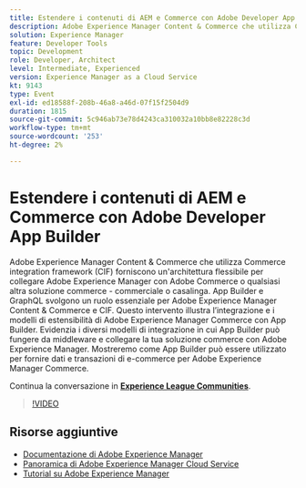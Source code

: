 ```yaml
---
title: Estendere i contenuti di AEM e Commerce con Adobe Developer App Builder
description: Adobe Experience Manager Content & Commerce che utilizza Commerce integration framework (CIF) forniscono un'architettura flessibile per collegare Adobe Experience Manager con Adobe Commerce o qualsiasi altra soluzione commerce - commerciale o casalinga. App Builder e GraphQL svolgono un ruolo essenziale per Adobe Experience Manager Content & Commerce e CIF. Questo intervento illustra l’integrazione e i modelli di estensibilità di Adobe Experience Manager Commerce con App Builder. Evidenzia i diversi modelli di integrazione in cui App Builder può fungere da middleware e collegare la tua soluzione commerce con Adobe Experience Manager. Mostreremo come App Builder può essere utilizzato per fornire dati e transazioni di e-commerce per Adobe Experience Manager Commerce.
solution: Experience Manager
feature: Developer Tools
topic: Development
role: Developer, Architect
level: Intermediate, Experienced
version: Experience Manager as a Cloud Service
kt: 9143
type: Event
exl-id: ed18588f-208b-46a8-a46d-07f15f2504d9
duration: 1815
source-git-commit: 5c946ab73e78d4243ca310032a10bb8e82228c3d
workflow-type: tm+mt
source-wordcount: '253'
ht-degree: 2%

---
```


# Estendere i contenuti di AEM e Commerce con Adobe Developer App Builder

Adobe Experience Manager Content &amp; Commerce che utilizza Commerce integration framework (CIF) forniscono un&#39;architettura flessibile per collegare Adobe Experience Manager con Adobe Commerce o qualsiasi altra soluzione commerce - commerciale o casalinga. App Builder e GraphQL svolgono un ruolo essenziale per Adobe Experience Manager Content &amp; Commerce e CIF. Questo intervento illustra l’integrazione e i modelli di estensibilità di Adobe Experience Manager Commerce con App Builder. Evidenzia i diversi modelli di integrazione in cui App Builder può fungere da middleware e collegare la tua soluzione commerce con Adobe Experience Manager. Mostreremo come App Builder può essere utilizzato per fornire dati e transazioni di e-commerce per Adobe Experience Manager Commerce.

Continua la conversazione in **[Experience League Communities](https://adobe.ly/3om4942)**.

>[!VIDEO](https://video.tv.adobe.com/v/337567/?quality=12&learn=on&hidetitle=true)

## Risorse aggiuntive

- [Documentazione di Adobe Experience Manager](https://experienceleague.adobe.com/docs/experience-manager-cloud-service.html?lang=it)
- [Panoramica di Adobe Experience Manager Cloud Service](https://experienceleague.adobe.com/docs/experience-manager-cloud-service/overview/home.html?lang=it)
- [Tutorial su Adobe Experience Manager](https://experienceleague.adobe.com/docs/experience-manager-tutorials.html?lang=it)

